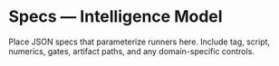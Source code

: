 # Specs — Intelligence Model

Place JSON specs that parameterize runners here. Include tag, script, numerics, gates, artifact paths, and any domain-specific controls.
